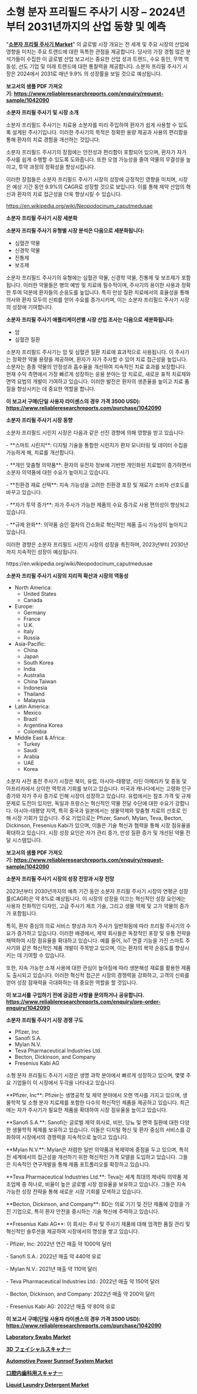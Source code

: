 <p><h1>소형 분자 프리필드 주사기 시장 – 2024년부터 2031년까지의 산업 동향 및 예측</h1></p><p>"<strong><a href="https://www.reliableresearchreports.com/small-molecule-prefilled-syringes-r1042090">소분자 프리필 주사기 Market</a></strong>" 의 글로벌 시장 개요는 전 세계 및 주요 시장의 산업에 영향을 미치는 주요 트렌드에 대한 독특한 관점을 제공합니다. 당사의 가장 경험 많은 분석가들이 수집한 이 글로벌 산업 보고서는 중요한 산업 성과 트렌드, 수요 동인, 무역 역동성, 선도 기업 및 미래 트렌드에 대한 통찰력을 제공합니다. 소분자 프리필 주사기 시장은 2024에서 2031로 매년 9.9% 의 성장률을 보일 것으로 예상됩니다.</p>
<p><strong>보고서의 샘플 PDF 가져오기:&nbsp;<a href="https://www.reliableresearchreports.com/enquiry/request-sample/1042090">https://www.reliableresearchreports.com/enquiry/request-sample/1042090</a></strong></p>
<p><strong>소분자 프리필 주사기 및 시장 소개</strong></p>
<p><p>소분자 프리필드 주사기는 치료용 소분자를 미리 주입하여 환자가 쉽게 사용할 수 있도록 설계된 주사기입니다. 이러한 주사기의 목적은 정확한 용량 제공과 사용의 편리함을 통해 환자의 치료 경험을 개선하는 것입니다. </p><p>소분자 프리필드 주사기의 장점에는 안전성과 편리함이 포함되어 있으며, 환자가 자가 주사를 쉽게 수행할 수 있도록 도와줍니다. 또한 오염 가능성을 줄여 약물의 무결성을 높이고, 투약 과정의 정확성을 향상시킵니다. </p><p>이러한 장점들은 소분자 프리필드 주사기 시장의 성장에 긍정적인 영향을 미치며, 시장은 예상 기간 동안 9.9%의 CAGR로 성장할 것으로 보입니다. 이를 통해 제약 산업의 혁신과 환자의 치료 접근성을 더욱 향상시킬 수 있습니다.</p></p>
<p><a href="https://en.wikipedia.org/wiki/Neopodocinum_caputmedusae">https://en.wikipedia.org/wiki/Neopodocinum_caputmedusae</a></p>
<p><strong>소분자 프리필 주사기 시장 세분화</strong></p>
<p><strong>소분자 프리필 주사기 유형별 시장 분석은 다음으로 세분화됩니다:</strong></p>
<p><ul><li>심혈관 약물</li><li>신경학 약물</li><li>진통제</li><li>보조제</li></ul></p>
<p><p>소분자 프리필드 주사기의 유형에는 심혈관 약물, 신경학 약물, 진통제 및 보조제가 포함됩니다. 이러한 약물들은 병의 예방 및 치료에 필수적이며, 주사기의 용이한 사용과 정확한 투여 덕분에 환자들의 순응도를 높입니다. 특히 만성 질환 치료에서의 효율성을 통해 의사와 환자 모두의 신뢰를 얻어 수요를 증가시키며, 이는 소분자 프리필드 주사기 시장의 성장에 기여합니다.</p></p>
<p><strong>소분자 프리필 주사기 애플리케이션별 시장 산업 조사는 다음으로 세분화됩니다:</strong></p>
<p><ul><li>암</li><li>심혈관 질환</li></ul></p>
<p><p>소분자 프리필드 주사기는 암 및 심혈관 질환 치료에 효과적으로 사용됩니다. 이 주사기는 정확한 약물 용량을 제공하며, 환자가 자가 주사할 수 있어 치료 접근성을 높입니다. 소분자는 종종 약물의 안정성과 흡수율을 개선하여 지속적인 치료 효과를 보장합니다. 현재 수익 측면에서 가장 빠르게 성장하는 응용 분야는 암 치료로, 새로운 표적 치료제와 면역 요법의 개발이 기여하고 있습니다. 이러한 발전은 환자의 생존율을 높이고 치료 품질을 향상시키는 데 중요한 역할을 합니다.</p></p>
<p><strong>이 보고서 구매(단일 사용자 라이센스의 경우 가격 3500 USD): <a href="https://www.reliableresearchreports.com/purchase/1042090">https://www.reliableresearchreports.com/purchase/1042090</a></strong></p>
<p><strong>소분자 프리필 주사기 시장 동향</strong></p>
<p><p>소분자 프리필드 시린지 시장은 다음과 같은 선진 경향에 의해 영향을 받고 있습니다:</p><p>- **스마트 시린지**: 디지털 기술을 통합한 시린지가 환자 모니터링 및 데이터 수집을 가능하게 해, 치료를 개선합니다.</p><p>- **개인 맞춤형 의약품**: 환자의 유전자 정보에 기반한 개인화된 치료법이 증가하면서 소분자 의약품에 대한 수요가 높아지고 있습니다.</p><p>- **친환경 재료 선택**: 지속 가능성을 고려한 친환경 포장 및 재료가 소비자 선호도를 바꾸고 있습니다.</p><p>- **자가 투약 증가**: 자가 주사가 가능한 제품의 수요 증가로 사용 편의성이 향상되고 있습니다.</p><p>- **규제 완화**: 의약품 승인 절차의 간소화로 혁신적인 제품 출시 가능성이 높아지고 있습니다.</p><p>이러한 경향은 소분자 프리필드 시린지 시장의 성장을 촉진하며, 2023년부터 2030년까지 지속적인 성장이 예상됩니다.</p></p>
<p>https://en.wikipedia.org/wiki/Neopodocinum_caputmedusae</p>
<p><strong>소분자 프리필 주사기 시장의 지리적 확산과 시장의 역동성</strong></p>
<p><ul>
    <li>
        North America:
        <ul>
            <li>United States</li>
            <li>Canada</li>
        </ul>
    </li>
    <li>
        Europe:
        <ul>
            <li>Germany</li>
            <li>France</li>
            <li>U.K.</li>
            <li>Italy</li>
            <li>Russia</li>
        </ul>
    </li>
    <li>
        Asia-Pacific:
        <ul>
            <li>China</li>
            <li>Japan</li>
            <li>South Korea</li>
            <li>India</li>
            <li>Australia</li>
            <li>China Taiwan</li>
            <li>Indonesia</li>
            <li>Thailand</li>
            <li>Malaysia</li>
        </ul>
    </li>
    <li>
        Latin America:
        <ul>
            <li>Mexico</li>
            <li>Brazil</li>
            <li>Argentina Korea</li>
            <li>Colombia</li>
        </ul>
    </li>
    <li>
        Middle East & Africa:
        <ul>
            <li>Turkey</li>
            <li>Saudi</li>
            <li>Arabia</li>
            <li>UAE</li>
            <li>Korea</li>
        </ul>
    </li>
    </ul></p>
<p><p>소분자 사전 충전 주사기 시장은 북미, 유럽, 아시아-태평양, 라틴 아메리카 및 중동 및 아프리카에서 상이한 역학과 기회를 보이고 있습니다. 미국과 캐나다에서는 고령화 인구 증가와 자가 주사 증가로 인해 시장이 성장하고 있습니다. 유럽에서는 참조 가격 및 규제 문제로 도전이 있지만, 독일과 프랑스는 혁신적인 약물 전달 수단에 대한 수요가 강합니다. 아시아-태평양 지역, 특히 중국과 일본에서는 생물약제와 맞춤형 치료의 선호로 인해 시장 기회가 있습니다. 주요 기업으로는 Pfizer, Sanofi, Mylan, Teva, Becton, Dickinson, Fresenius Kabi가 있으며, 이들은 기술 혁신과 협력을 통해 시장 점유율을 확대하고 있습니다. 시장 성장 요인은 자가 관리 증가, 만성 질환 증가 및 개선된 약물 전달 시스템입니다.</p></p>
<p><strong>보고서의 샘플 PDF 가져오기:&nbsp;<a href="https://www.reliableresearchreports.com/enquiry/request-sample/1042090">https://www.reliableresearchreports.com/enquiry/request-sample/1042090</a></strong></p>
<p><strong>소분자 프리필 주사기 시장의 성장 전망과 시장 전망</strong></p>
<p><p>2023년부터 2030년까지의 예측 기간 동안 소분자 프리필 주사기 시장의 연평균 성장률(CAGR)은 약 8%로 예상됩니다. 이 시장의 성장을 이끄는 혁신적인 성장 요인에는 사용자 친화적인 디자인, 고급 주사기 제조 기술, 그리고 생물 약제 및 고가 약물의 증가가 포함됩니다. </p><p>특히, 환자 중심의 의료 서비스 향상과 자가 주사가 일반화됨에 따라 프리필 주사기의 수요가 증가하고 있습니다. 이러한 배경에서, 제약 회사들은 독창적인 포장 및 유통 전략을 채택하여 시장 점유율을 확대하고 있습니다. 예를 들어, IoT 연결 기능을 가진 스마트 주사기와 같은 혁신적인 제품 개발이 주목받고 있으며, 이는 환자의 복약 순응도를 향상시키는 데 기여할 수 있습니다.</p><p>또한, 지속 가능한 소재 사용에 대한 관심이 높아짐에 따라 생분해성 재료를 활용한 제품도 출시되고 있습니다. 이러한 혁신적 접근은 시장의 경쟁력을 강화하고, 고객의 신뢰를 얻어 성장 잠재력을 극대화하는 데 중요한 역할을 할 것입니다.</p></p>
<p><strong>이 보고서를 구입하기 전에 궁금한 사항을 문의하거나 공유합니다. <a href="https://www.reliableresearchreports.com/enquiry/pre-order-enquiry/1042090">https://www.reliableresearchreports.com/enquiry/pre-order-enquiry/1042090</a></strong></p>
<p><strong>소분자 프리필 주사기 시장 경쟁 구도</strong></p>
<p><ul><li>Pfizer, Inc</li><li>Sanofi S.A.</li><li>Mylan N.V.</li><li>Teva Pharmaceutical Industries Ltd.</li><li>Becton, Dickinson, and Company</li><li>Fresenius Kabi AG</li></ul></p>
<p><p>소형 분자 프리필드 주사기 시장은 생명 과학 분야에서 빠르게 성장하고 있으며, 몇몇 주요 기업들이 이 시장에서 두각을 나타내고 있습니다. </p><p>**Pfizer, Inc**: Pfizer는 생명공학 및 제약 분야에서 오랜 역사를 가지고 있으며, 생물학적 및 소형 분자 치료제를 포함한 다수의 혁신적인 제품을 제공하고 있습니다. 최근에는 자가 주사기가 필요한 제품을 확대하여 시장 점유율을 높이고 있습니다.</p><p>**Sanofi S.A.**: Sanofi는 글로벌 제약 회사로, 비만, 당뇨 및 면역 질환에 대한 다양한 생물학적 제제를 보유하고 있습니다. 이들은 디지털 혁신 및 환자 중심의 서비스를 강화하여 시장에서의 경쟁력을 지속적으로 높이고 있습니다.</p><p>**Mylan N.V.**: Mylan은 저렴한 일반 의약품과 복제약에 중점을 두고 있으며, 특히 전 세계에서의 접근성을 개선하기 위한 혁신적인 가격 모델을 도입하고 있습니다. 그들은 지속적인 연구개발을 통해 제품 포트폴리오를 확장하고 있습니다.</p><p>**Teva Pharmaceutical Industries Ltd.**: Teva는 세계 최대의 제네릭 의약품 제조업체 중 하나로, 비율이 높은 글로벌 시장 점유율을 보유하고 있습니다. 그들은 지속 가능한 성장 전략을 통해 새로운 시장 기회를 모색하고 있습니다.</p><p>**Becton, Dickinson, and Company**: BD는 의료 기기 및 진단 제품에 강점을 가진 기업으로, 특히 환자 안전을 중시하는 기술 혁신에 주력하고 있습니다.</p><p>**Fresenius Kabi AG**: 이 회사는 주사 및 주사기 제품에 대해 엄격한 품질 관리 및 혁신적인 솔루션을 제공하여 시장에서의 명성을 쌓고 있습니다.</p><p>- Pfizer, Inc: 2022년 연간 매출 약 1000억 달러</p><p>- Sanofi S.A.: 2022년 매출 약 440억 유로</p><p>- Mylan N.V.: 2021년 매출 약 110억 달러</p><p>- Teva Pharmaceutical Industries Ltd.: 2022년 매출 약 150억 달러</p><p>- Becton, Dickinson, and Company: 2022년 매출 약 200억 달러</p><p>- Fresenius Kabi AG: 2022년 매출 약 80억 유로</p></p>
<p><strong>이 보고서 구매(단일 사용자 라이센스의 경우 가격 3500 USD): <a href="https://www.reliableresearchreports.com/purchase/1042090">https://www.reliableresearchreports.com/purchase/1042090</a></strong></p>
<p><strong><p><a href="https://medium.com/@esmeraldaezzy1561/what-are-the-growth-drivers-in-laboratory-swabs-market-e01376e3c761">Laboratory Swabs Market</a></p><p><a href="https://medium.com/@gregoriookeefe2023/3d%E3%83%95%E3%82%A7%E3%82%A4%E3%82%B7%E3%83%A3%E3%83%AB%E3%82%B9%E3%82%AD%E3%83%A3%E3%83%8A%E3%83%BC%E3%81%AB%E6%8A%95%E8%B3%87%E3%81%99%E3%82%8B%E7%90%86%E7%94%B1%E3%81%A8%E3%81%AF-%E5%B8%82%E5%A0%B4%E3%81%AE%E5%8B%95%E5%90%91-%E4%B8%BB%E8%A6%81%E5%B8%82%E5%A0%B4%E8%A3%BD%E5%93%81-%E5%9C%B0%E5%9F%9F%E3%81%AE%E6%88%90%E9%95%B7-2024-2031-%E3%81%AB%E3%81%A4%E3%81%84%E3%81%A6-ddf2a96f50d7">3D フェイシャルスキャナー</a></p><p><a href="https://issuu.com/reportprime-2/docs/automotive-power-sunroof-system-mar_d31e375dace493">Automotive Power Sunroof System Market</a></p><p><a href="https://medium.com/@gregoriookeefe2023/2024%E5%B9%B4%E3%81%8B%E3%82%892031%E5%B9%B4%E3%81%BE%E3%81%A7%E3%81%AE%E6%9C%9F%E9%96%93%E3%81%AB%E4%BA%88%E6%B8%AC%E3%81%95%E3%82%8C%E3%82%8B-%E6%80%A5%E9%80%9F%E3%81%AA%E6%88%90%E9%95%B7%E7%8E%878-6-%E3%81%AE%E3%82%B0%E3%83%AD%E3%83%BC%E3%83%90%E3%83%AB%E5%8F%A3%E8%85%94%E5%86%85%E3%83%87%E3%83%B3%E3%82%BF%E3%83%AB%E3%82%B9%E3%82%AD%E3%83%A3%E3%83%8A%E3%83%BC%E5%B8%82%E5%A0%B4%E3%81%AE%E7%AF%84%E5%9B%B2%E3%81%AB%E3%81%A4%E3%81%84%E3%81%A6%E3%81%AE%E8%A9%B3%E7%B4%B0%E3%81%AA%E5%88%86%E6%9E%90-637932e7a483">口腔内歯科用スキャナー</a></p><p><a href="https://www.linkedin.com/pulse/market-forecasting-change-global-liquid-laundry-detergent-qvwkf?trackingId=5Bb%2F3JtlQkafty67Rh9HWw%3D%3D">Liquid Laundry Detergent Market</a></p></strong></p>
<p></p>